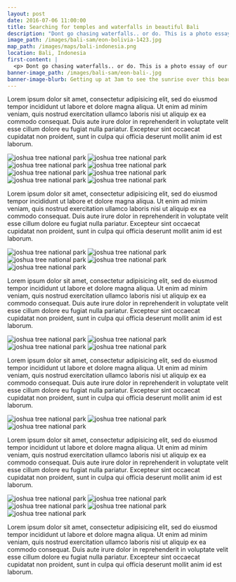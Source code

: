```yaml
---
layout: post
date: 2016-07-06 11:00:00
title: Searching for temples and waterfalls in beautiful Bali
description: "Dont go chasing waterfalls.. or do. This is a photo essay of our journey through northern Bali, with description to come!"
image_path: /images/bali-sam/eon-bolivia-1423.jpg
map_path: /images/maps/bali-indonesia.png
location: Bali, Indonesia
first-content: |
  <p> Dont go chasing waterfalls.. or do. This is a photo essay of our journey through northern Bali, with description to come! </p>
banner-image_path: /images/bali-sam/eon-bali-.jpg
banner-image-blurb: Getting up at 3am to see the sunrise over this beautiful lake was more than worth it!
---
```



Lorem ipsum dolor sit amet, consectetur adipisicing elit, sed do eiusmod tempor incididunt ut labore et dolore magna aliqua. Ut enim ad minim veniam, quis nostrud exercitation ullamco laboris nisi ut aliquip ex ea commodo consequat. Duis aute irure dolor in reprehenderit in voluptate velit esse cillum dolore eu fugiat nulla pariatur. Excepteur sint occaecat cupidatat non proident, sunt in culpa qui officia deserunt mollit anim id est laborum.

![joshua tree national park](/images/bali-sam/eon-bali-0829.jpg)
![joshua tree national park](/images/bali-sam/eon-bolivia-0799.jpg)
![joshua tree national park](/images/bali-sam/eon-bali-0904.jpg)
![joshua tree national park](/images/bali-sam/eon-bali-0961.jpg)
![joshua tree national park](/images/bali-sam/eon-bali-0974.jpg)
![joshua tree national park](/images/bali-sam/eon-bali-0980.jpg)
![joshua tree national park](/images/bali-sam/eon-bolivia-222.jpg)
![joshua tree national park](/images/bali-sam/eon-bolivia-1014.jpg)

Lorem ipsum dolor sit amet, consectetur adipisicing elit, sed do eiusmod tempor incididunt ut labore et dolore magna aliqua. Ut enim ad minim veniam, quis nostrud exercitation ullamco laboris nisi ut aliquip ex ea commodo consequat. Duis aute irure dolor in reprehenderit in voluptate velit esse cillum dolore eu fugiat nulla pariatur. Excepteur sint occaecat cupidatat non proident, sunt in culpa qui officia deserunt mollit anim id est laborum.

![joshua tree national park](/images/bali-sam/eon-bali-3146.jpg)
![joshua tree national park](/images/bali-sam/eon-bali-3305.jpg)
![joshua tree national park](/images/bali-sam/eon-bali-3571.jpg)
![joshua tree national park](/images/bali-sam/eon-bali-3627.jpg)
![joshua tree national park](/images/bali-sam/eon-bali-3779.jpg)

Lorem ipsum dolor sit amet, consectetur adipisicing elit, sed do eiusmod tempor incididunt ut labore et dolore magna aliqua. Ut enim ad minim veniam, quis nostrud exercitation ullamco laboris nisi ut aliquip ex ea commodo consequat. Duis aute irure dolor in reprehenderit in voluptate velit esse cillum dolore eu fugiat nulla pariatur. Excepteur sint occaecat cupidatat non proident, sunt in culpa qui officia deserunt mollit anim id est laborum.

![joshua tree national park](/images/bali-sam/eon-bali-1386.jpg)
![joshua tree national park](/images/bali-sam/eon-bolivia-1454.jpg)
![joshua tree national park](/images/bali-sam/eon-bolivia-1482-2.jpg)
![joshua tree national park](/images/bali-sam/eon-bolivia-1423.jpg)


Lorem ipsum dolor sit amet, consectetur adipisicing elit, sed do eiusmod tempor incididunt ut labore et dolore magna aliqua. Ut enim ad minim veniam, quis nostrud exercitation ullamco laboris nisi ut aliquip ex ea commodo consequat. Duis aute irure dolor in reprehenderit in voluptate velit esse cillum dolore eu fugiat nulla pariatur. Excepteur sint occaecat cupidatat non proident, sunt in culpa qui officia deserunt mollit anim id est laborum.

![joshua tree national park](/images/bali-sam/eon-bolivia-1522.jpg)
![joshua tree national park](/images/bali-sam/eon-bolivia-1530.jpg)
![joshua tree national park](/images/bali-sam/eon-bolivia-.jpg)

Lorem ipsum dolor sit amet, consectetur adipisicing elit, sed do eiusmod tempor incididunt ut labore et dolore magna aliqua. Ut enim ad minim veniam, quis nostrud exercitation ullamco laboris nisi ut aliquip ex ea commodo consequat. Duis aute irure dolor in reprehenderit in voluptate velit esse cillum dolore eu fugiat nulla pariatur. Excepteur sint occaecat cupidatat non proident, sunt in culpa qui officia deserunt mollit anim id est laborum.

![joshua tree national park](/images/bali-sam/eon-bolivia-1173.jpg)
![joshua tree national park](/images/bali-sam/eon-bolivia-1190.jpg)
![joshua tree national park](/images/bali-sam/eon-bolivia-1227.jpg)
![joshua tree national park](/images/bali-sam/eon-bali-3025.jpg)
![joshua tree national park](/images/bali-sam/eon-bolivia-4368.jpg)

Lorem ipsum dolor sit amet, consectetur adipisicing elit, sed do eiusmod tempor incididunt ut labore et dolore magna aliqua. Ut enim ad minim veniam, quis nostrud exercitation ullamco laboris nisi ut aliquip ex ea commodo consequat. Duis aute irure dolor in reprehenderit in voluptate velit esse cillum dolore eu fugiat nulla pariatur. Excepteur sint occaecat cupidatat non proident, sunt in culpa qui officia deserunt mollit anim id est laborum.
